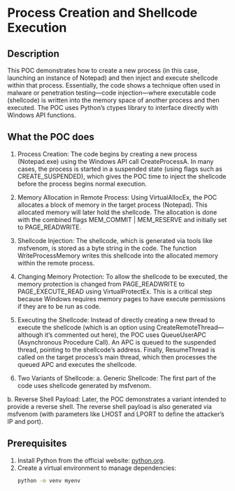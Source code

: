 # Process Creation and Shellcode Execution
## Description

This POC demonstrates how to create a new process (in this case, launching an instance of Notepad) and then inject and execute shellcode within that process. Essentially, the code shows a technique often used in malware or penetration testing—code injection—where executable code (shellcode) is written into the memory space of another process and then executed. The POC uses Python’s ctypes library to interface directly with Windows API functions.

## What the POC does
1. Process Creation:
  The code begins by creating a new process (Notepad.exe) using the Windows API call CreateProcessA. In many cases, the process is started in a suspended state (using flags such as CREATE_SUSPENDED), which gives the POC time to inject the shellcode before the process begins normal execution.

2. Memory Allocation in Remote Process:
  Using VirtualAllocEx, the POC allocates a block of memory in the target process (Notepad). This allocated memory will later hold the shellcode. The allocation is done with the combined flags MEM_COMMIT | MEM_RESERVE and initially set to PAGE_READWRITE.

3. Shellcode Injection:
  The shellcode, which is generated via tools like msfvenom, is stored as a byte string in the code. The function WriteProcessMemory writes this shellcode into the allocated memory within the remote process.

4. Changing Memory Protection:
  To allow the shellcode to be executed, the memory protection is changed from PAGE_READWRITE to PAGE_EXECUTE_READ using VirtualProtectEx. This is a critical step because Windows requires memory pages to have execute permissions if they are to be run as code.

5. Executing the Shellcode:
  Instead of directly creating a new thread to execute the shellcode (which is an option using CreateRemoteThread—although it’s commented out here), the POC uses QueueUserAPC (Asynchronous Procedure Call). An APC is queued to the suspended thread, pointing to the shellcode’s address. Finally, ResumeThread is called on the target process’s main thread, which then processes the queued APC and executes the shellcode.

6. Two Variants of Shellcode:
  a. Generic Shellcode: The first part of the code uses shellcode generated by msfvenom.
  
  b. Reverse Shell Payload: Later, the POC demonstrates a variant intended to provide a reverse shell. The reverse shell payload is also generated via msfvenom (with parameters like LHOST and LPORT to define the attacker’s IP and port).


## Prerequisites
1. Install Python from the official website: [python.org](https://www.python.org/downloads/).
2. Create a virtual environment to manage dependencies:
   ```bash
   python -m venv myenv
